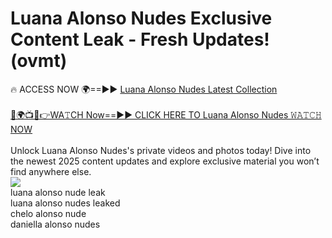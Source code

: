 # Luana Alonso Nudes Exclusive Content Leak - Fresh Updates! (ovmt)

🔥 ACCESS NOW 🌍==►► <a href="https://tinyurl.com/2mz8nhtm" rel="nofollow">Luana Alonso Nudes Latest Collection</a>
<br><br>
[🔴🌍📺📱👉WA𝚃CH Now==►► CLICK HERE TO Luana Alonso Nudes 𝚆𝙰𝚃𝙲𝙷 NOW](https://tinyurl.com/2mz8nhtm)
<br><br>
Unlock Luana Alonso Nudes's private videos and photos today! Dive into the newest 2025 content updates and explore exclusive material you won’t find anywhere else.
<br>
<a href="https://tinyurl.com/2mz8nhtm" rel="nofollow" data-target="animated-image.originalLink"><img src="https://camo.githubusercontent.com/8a4f000d20f83aca3bf7ec5f350d767afa0574a8a352519fd8cfa583a6f93a33/68747470733a2f2f692e696d6775722e636f6d2f644a486b345a712e676966" data-canonical-src="https://i.imgur.com/dJHk4Zq.gif" style="max-width: 100%; display: inline-block;" data-target="animated-image.originalImage"></a>
<br>
luana alonso nude leak<br>
luana alonso nudes leaked<br>
chelo alonso nude<br>
daniella alonso nudes